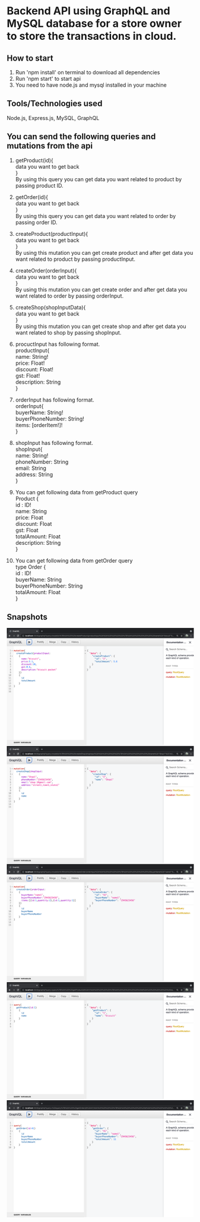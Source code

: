 # Backend API using GraphQL and MySQL database for a store owner to store the transactions in cloud.


## How to start
1. Run 'npm install' on terminal to download all dependencies 
2. Run 'npm start' to start api
3. You need to have node.js and mysql installed in your machine

## Tools/Technologies used
Node.js, Express.js, MySQL, GraphQL

## You can send the following queries and mutations from the api

1. getProduct(id){ <br />
        data you want to get back   <br />
   } <br />
   By using this query you can get data you want related to product by passing product ID.  

2. getOrder(id){    <br />
        data you want to get back   <br />
   }    <br />
   By using this query you can get data you want related to order by passing order ID. 


3. createProduct(productInput){ <br />
        data you want to get back   <br />
   }    <br />
   By using this mutation you can get create product and after get data you want related to product by passing productInput.


4. createOrder(orderInput){ <br />
        data you want to get back   <br />
   }    <br />
   By using this mutation you can get create order and after get data you want related to order by passing orderInput.


5. createShop(shopInputData){   <br />
        data you want to get back   <br />
   }    <br />
   By using this mutation you can get create shop and after get data you want related to shop by passing shopInput.

6. procuctInput has following format.   <br />
     productInput{  <br />
        name: String!   <br />
        price: Float!   <br />
        discount: Float!    <br />
        gst: Float! <br />
        description: String <br />
    }   <br />

7. orderInput has following format. <br />
    orderInput{ <br />
        buyerName: String!  <br />
        buyerPhoneNumber: String!   <br />
        items: [orderItem!]!    <br />
    }

8. shopInput has following format.  <br />
    shopInput{  <br />
        name: String!   <br />
        phoneNumber: String <br />
        email: String   <br />
        address: String <br />
    }

9. You can get following data from getProduct query <br />
    Product {   <br />
        id : ID!    <br />
        name: String    <br />
        price: Float    <br />
        discount: Float <br />
        gst: Float  <br />
        totalAmount: Float  <br />
        description: String <br />
    }

10. You can get following data from getOrder query  <br />
    type Order {    <br />
        id : ID!    <br />
        buyerName: String   <br />
        buyerPhoneNumber: String    <br />
        totalAmount: Float  <br />
    }

## Snapshots

![create product](https://github.com/Loga19818eeanvesh/Images/blob/main/Screenshot%202021-10-01%20at%206.56.09%20PM.png)
![create shop](https://github.com/Loga19818eeanvesh/Images/blob/main/Screenshot%202021-10-01%20at%206.56.39%20PM.png)
![create order](https://github.com/Loga19818eeanvesh/Images/blob/main/Screenshot%202021-10-01%20at%206.57.12%20PM.png)
![get product](https://github.com/Loga19818eeanvesh/Images/blob/main/Screenshot%202021-10-01%20at%206.57.32%20PM.png)
![get order](https://github.com/Loga19818eeanvesh/Images/blob/main/Screenshot%202021-10-01%20at%206.58.18%20PM.png)
